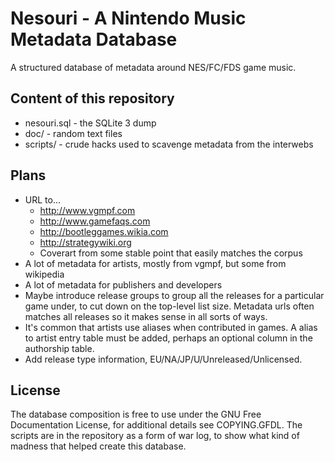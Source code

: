 Nesouri - A Nintendo Music Metadata Database
============================================

A structured database of metadata around NES/FC/FDS game music.

Content of this repository
--------------------------
 * nesouri.sql - the SQLite 3 dump
 * doc/ - random text files
 * scripts/ - crude hacks used to scavenge metadata from the interwebs

Plans
-----
 * URL to...
   * http://www.vgmpf.com
   * http://www.gamefaqs.com
   * http://bootleggames.wikia.com
   * http://strategywiki.org
   * Coverart from some stable point that easily matches the corpus
 * A lot of metadata for artists, mostly from vgmpf, but some from wikipedia
 * A lot of metadata for publishers and developers
 * Maybe introduce release groups to group all the releases for a particular
   game under, to cut down on the top-level list size. Metadata urls often
   matches all releases so it makes sense in all sorts of ways.
 * It's common that artists use aliases when contributed in games. A alias
   to artist entry table must be added, perhaps an optional column in the
   authorship table.
 * Add release type information, EU/NA/JP/U/Unreleased/Unlicensed.

License
-------
The database composition is free to use under the GNU Free Documentation License,
for additional details see COPYING.GFDL. The scripts are in the repository as
a form of war log, to show what kind of madness that helped create this database.
